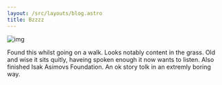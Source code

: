 ```yaml
---
layout: /src/layouts/blog.astro
title: Bzzzz
---
```


![img](images/blog/radio.jpg)

Found this whilst going on a walk. Looks notably content in the grass. Old and wise it sits quitly, haveing spoken enough it now wants to listen. Also finished Isak Asimovs Foundation. An ok story tolk in an extremly boring way.